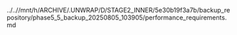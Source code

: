 ../..//mnt/h/ARCHIVE/.UNWRAP/D/STAGE2_INNER/5e30b19f3a7b/backup_repository/phase5_5_backup_20250805_103905/performance_requirements.md